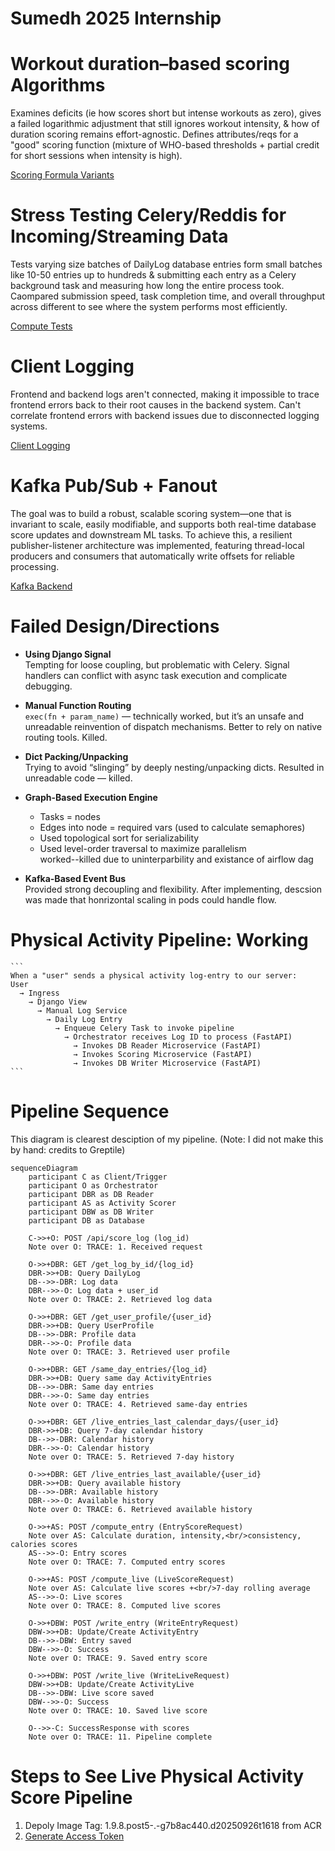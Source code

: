 # Sumedh 2025 Internship


# Workout duration–based scoring Algorithms
Examines deficits (ie how scores short but intense workouts as zero), gives a failed logarithmic adjustment that still ignores workout intensity, & how of duration scoring remains effort-agnostic. Defines attributes/reqs for a "good" scoring function (mixture of WHO-based thresholds + partial credit for short sessions when intensity is high).

[Scoring Formula Variants](./Brainstorming%20Improvements%20to%20the%20Physical%20Activity%20Score%20Computation.pdf)


# Stress Testing Celery/Reddis for Incoming/Streaming Data
Tests varying size batches of DailyLog database entries form small batches like 10-50 entries up to hundreds &  submitting each entry as a Celery background task and measuring how long the entire process took. Caompared submission speed, task completion time, and overall throughput across different to see where the system performs most efficiently.

[Compute Tests](./Reddis%20%26%20Celery%20Execution%20Time.pdf)


# Client Logging
Frontend and backend logs aren't connected, making it impossible to trace frontend errors back to their root causes in the backend system. Can't correlate frontend errors with backend issues due to disconnected logging systems.

[Client Logging](https://github.com/Preffect-Inc/Preffect-HealthEngine/blob/main/app/views/client_log_view.py)

# Kafka Pub/Sub + Fanout
The goal was to build a robust, scalable scoring system—one that is invariant to scale, easily modifiable, and supports both real-time database score updates and downstream ML tasks. To achieve this, a resilient publisher-listener architecture was implemented, featuring thread-local producers and consumers that automatically write offsets for reliable processing.

[Kafka Backend](https://github.com/Preffect-Inc/Preffect-HealthEngine/pull/374/files#diff-f0b36047804fc1a021d20667d8da0073a215761639235064f52630a03d570e10)

# Failed Design/Directions
- **Using Django Signal**  
  Tempting for loose coupling, but problematic with Celery. Signal handlers can conflict with async task execution and complicate debugging.

- **Manual Function Routing**  
  `exec(fn + param_name)` — technically worked, but it’s an unsafe and unreadable reinvention of dispatch mechanisms. Better to rely on native routing tools. Killed.

- **Dict Packing/Unpacking**  
  Trying to avoid “slinging” by deeply nesting/unpacking dicts. Resulted in unreadable code — killed.

- **Graph-Based Execution Engine**  
  - Tasks = nodes  
  - Edges into node = required vars (used to calculate semaphores)  
  - Used topological sort for serializability  
  - Used level-order traversal to maximize parallelism  
  worked--killed due to uninterparbility and existance of airflow dag

- **Kafka-Based Event Bus**  
  Provided strong decoupling and flexibility. After implementing, descsion was made that honrizontal scaling in pods could handle flow.

# Physical Activity Pipeline: Working
<pre lang="markdown"><code>```
When a "user" sends a physical activity log-entry to our server:
User
  → Ingress
    → Django View
      → Manual Log Service
        → Daily Log Entry
          → Enqueue Celery Task to invoke pipeline
            → Orchestrator receives Log ID to process (FastAPI)
              → Invokes DB Reader Microservice (FastAPI)
              → Invokes Scoring Microservice (FastAPI)
              → Invokes DB Writer Microservice (FastAPI)
```</code></pre>


# Pipeline Sequence
This diagram is clearest desciption of my pipeline. (Note: I did not make this by hand: credits to Greptile)
```mermaid
sequenceDiagram
    participant C as Client/Trigger
    participant O as Orchestrator
    participant DBR as DB Reader
    participant AS as Activity Scorer
    participant DBW as DB Writer
    participant DB as Database
    
    C->>+O: POST /api/score_log (log_id)
    Note over O: TRACE: 1. Received request
    
    O->>+DBR: GET /get_log_by_id/{log_id}
    DBR->>+DB: Query DailyLog
    DB-->>-DBR: Log data
    DBR-->>-O: Log data + user_id
    Note over O: TRACE: 2. Retrieved log data
    
    O->>+DBR: GET /get_user_profile/{user_id}
    DBR->>+DB: Query UserProfile  
    DB-->>-DBR: Profile data
    DBR-->>-O: Profile data
    Note over O: TRACE: 3. Retrieved user profile
    
    O->>+DBR: GET /same_day_entries/{log_id}
    DBR->>+DB: Query same day ActivityEntries
    DB-->>-DBR: Same day entries
    DBR-->>-O: Same day entries
    Note over O: TRACE: 4. Retrieved same-day entries
    
    O->>+DBR: GET /live_entries_last_calendar_days/{user_id}
    DBR->>+DB: Query 7-day calendar history
    DB-->>-DBR: Calendar history
    DBR-->>-O: Calendar history
    Note over O: TRACE: 5. Retrieved 7-day history
    
    O->>+DBR: GET /live_entries_last_available/{user_id}
    DBR->>+DB: Query available history
    DB-->>-DBR: Available history  
    DBR-->>-O: Available history
    Note over O: TRACE: 6. Retrieved available history
    
    O->>+AS: POST /compute_entry (EntryScoreRequest)
    Note over AS: Calculate duration, intensity,<br/>consistency, calories scores
    AS-->>-O: Entry scores
    Note over O: TRACE: 7. Computed entry scores
    
    O->>+AS: POST /compute_live (LiveScoreRequest)
    Note over AS: Calculate live scores +<br/>7-day rolling average
    AS-->>-O: Live scores
    Note over O: TRACE: 8. Computed live scores
    
    O->>+DBW: POST /write_entry (WriteEntryRequest)
    DBW->>+DB: Update/Create ActivityEntry
    DB-->>-DBW: Entry saved
    DBW-->>-O: Success
    Note over O: TRACE: 9. Saved entry score
    
    O->>+DBW: POST /write_live (WriteLiveRequest) 
    DBW->>+DB: Update/Create ActivityLive
    DB-->>-DBW: Live score saved
    DBW-->>-O: Success
    Note over O: TRACE: 10. Saved live score
    
    O-->>-C: SuccessResponse with scores
    Note over O: TRACE: 11. Pipeline complete
```






# Steps to See Live Physical Activity Score Pipeline
1. Depoly Image Tag: 1.9.8.post5-.-g7b8ac440.d20250926t1618 from ACR
3. [Generate Access Token](https://preffect-mvp.postman.co/workspace/Preffect-APIDocumentation~56e5032b-9980-4336-805d-8d35d8a77143/example/44929468-4ea90d34-9823-4377-865b-e420008cc778?action=share&creator=44929468)
 



